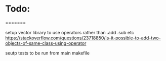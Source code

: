 # Todo:
=======

setup vector library to use operators rather than .add .sub etc
https://stackoverflow.com/questions/23718850/is-it-possible-to-add-two-objects-of-same-class-using-operator

seutp tests to be run from main makefile